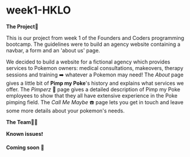 # week1-HKLO

**The Project**:construction_worker:

This is our project from week 1 of the Founders and Coders programming bootcamp. The guidelines were to build an agency website containing a navbar, a form and an 'about us' page. 

We decided to build a website for a fictional agency which provides services to Pokemon owners: medical consultations, makeovers, therapy sessions and training  :arrow_right: whatever a Pokemon may need! 
The _About_ page gives a little bit of **Pimp my Poke**'s history and explains what services we offer. 
The _Pimperz_ :nail_care: page gives a detailed description of Pimp my Poke employees to show that they all have extensive experience in the Poke pimping field. 
The _Call Me Maybe_ :phone: page lets you get in touch and leave some more details about your pokemon's needs. 

**The Team**:two_women_holding_hands::couple:

**Known issues**:exclamation:

**Coming soon** :thought_balloon:
